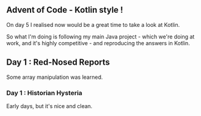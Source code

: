 ## Advent of Code - Kotlin style !

On day 5 I realised now would be a great time to take a look at Kotlin.

So what I'm doing is following my main Java project - which we're doing at work,
and it's highly competitive - and reproducing the answers in Kotlin.

## Day 1 : Red-Nosed Reports

Some array manipulation was learned.

### Day 1 : Historian Hysteria

Early days, but it's nice and clean.